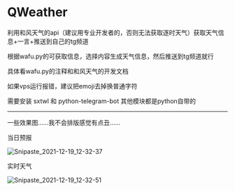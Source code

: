 # QWeather


利用和风天气的api（建议用专业开发者的，否则无法获取逐时天气）获取天气信息+一言+推送到自己的tg频道

根据wafu.py的可获取信息，选择内容生成天气信息，然后推送到tg频道就行

具体看wafu.py的注释和和风天气的开发文档

如果vps运行报错，建议把emoji去掉换普通字符

需要安装 sxtwl 和 python-telegram-bot 其他模块都是python自带的

----------------

一些效果图……我不会排版感觉有点丑……

当日预报

![Snipaste_2021-12-19_12-32-37](https://user-images.githubusercontent.com/38887991/146663957-bbd58a92-a463-4c28-874b-63c47e943a15.png)


实时天气

![Snipaste_2021-12-19_12-32-51](https://user-images.githubusercontent.com/38887991/146663959-7e826988-e3b6-41c0-860d-104e3f1484b8.png)
